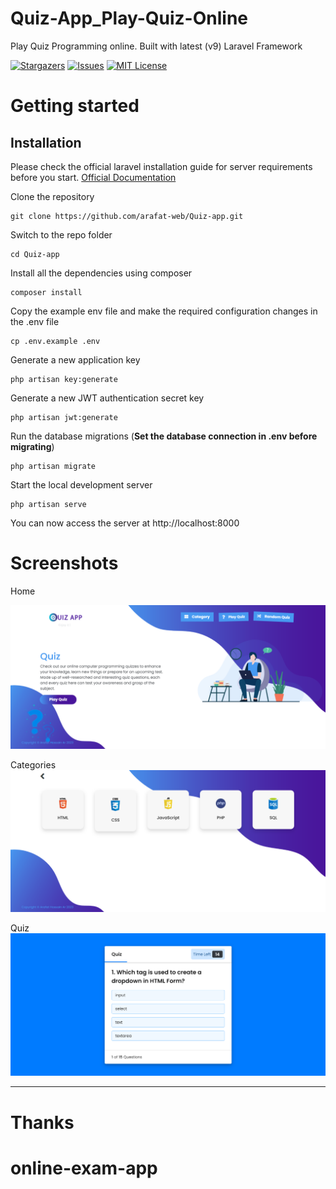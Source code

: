 # Quiz-App_Play-Quiz-Online
 Play Quiz Programming online. Built with latest (v9) Laravel Framework

[![Stargazers](https://img.shields.io/github/stars/arafat-web/Quiz-app?style=for-the-badge)](https://github.com/arafat-web/Quiz-app/stargazers)
[![Issues](https://img.shields.io/github/issues/arafat-web/Quiz-app?style=for-the-badge)](https://github.com/arafat-web/Quiz-app)
[![MIT License](https://img.shields.io/github/license/arafat-web/quiz-app?style=for-the-badge)](https://github.com/arafat-web/Quiz-app/issues)



# Getting started

## Installation

Please check the official laravel installation guide for server requirements before you start. [Official Documentation](https://laravel.com/docs/9.x)

Clone the repository

    git clone https://github.com/arafat-web/Quiz-app.git

Switch to the repo folder

    cd Quiz-app

Install all the dependencies using composer

    composer install

Copy the example env file and make the required configuration changes in the .env file
 
    cp .env.example .env

Generate a new application key

    php artisan key:generate

Generate a new JWT authentication secret key

    php artisan jwt:generate

Run the database migrations (**Set the database connection in .env before migrating**)

    php artisan migrate

Start the local development server

    php artisan serve

You can now access the server at http://localhost:8000

# Screenshots

Home

 ![alt](screenshots/home.png)

Categories
 ![alt](screenshots/categories.png)

 Quiz
 ![alt](screenshots/quiz.png)

 <hr>

 # Thanks
# online-exam-app
